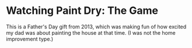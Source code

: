 # Watching Paint Dry: The Game

This is a Father's Day gift from 2013, which was making fun of how
excited my dad was about painting the house at that time. (I was not
the home improvement type.)
